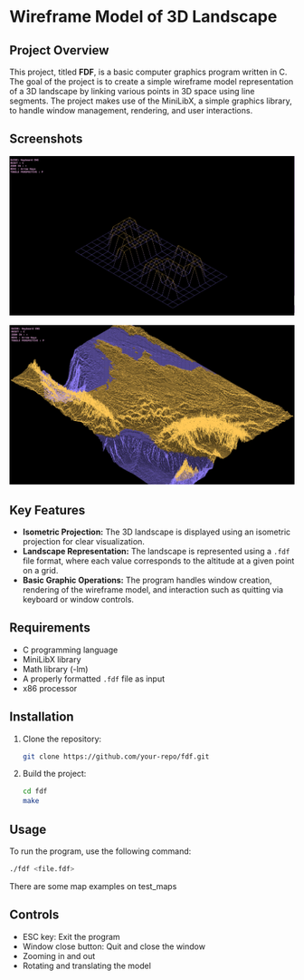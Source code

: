 # Wireframe Model of 3D Landscape

## Project Overview
This project, titled **FDF**, is a basic computer graphics program written in C. The goal of the project is to create a simple wireframe model representation of a 3D landscape by linking various points in 3D space using line segments. The project makes use of the MiniLibX, a simple graphics library, to handle window management, rendering, and user interactions.
## Screenshots

![42](./img/42.png)

![France](./img/France.png)

## Key Features
- **Isometric Projection:** The 3D landscape is displayed using an isometric projection for clear visualization.
- **Landscape Representation:** The landscape is represented using a `.fdf` file format, where each value corresponds to the altitude at a given point on a grid.
- **Basic Graphic Operations:** The program handles window creation, rendering of the wireframe model, and interaction such as quitting via keyboard or window controls.
  
## Requirements
- C programming language
- MiniLibX library
- Math library (-lm)
- A properly formatted `.fdf` file as input
- x86 processor 

## Installation
1. Clone the repository:
    ```bash
    git clone https://github.com/your-repo/fdf.git
    ```
2. Build the project:
    ```bash
    cd fdf
    make
    ```

## Usage
To run the program, use the following command:
```bash
./fdf <file.fdf>
```
There are some map examples on test_maps
## Controls 
- ESC key: Exit the program
- Window close button: Quit and close the window
- Zooming in and out
- Rotating and translating the model

